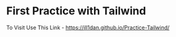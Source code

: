 # First Practice with Tailwind

To Visit Use This Link - https://ill1dan.github.io/Practice-Tailwind/
